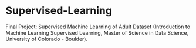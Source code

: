 # Supervised-Learning
Final Project: Supervised Machine Learning of Adult Dataset (Introduction to Machine Learning Supervised Learning, Master of Science in Data Science, University of Colorado - Boulder).
